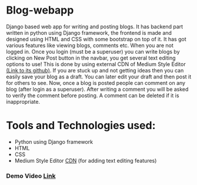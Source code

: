 # Blog-webapp
Django based web app for writing and posting blogs.
It has backend part written in python using Django framework, the frontend is made and designed using HTML and CSS with some bootstrap on top of it. 
It has got various features like viewing blogs, comments etc. When you are not logged in. 
Once you login (must be a superuser) you can write blogs by clicking on New Post button in the navbar, you get several text editing options to use! 
This is done by using external CDN of Medium Style Editor [(Link to its github)](https://yabwe.github.io/medium-editor/). 
If you are stuck up and not getting ideas then you can easily save your blog as a draft. 
You can later edit your draft and then post it for others to see. Now, once a blog is posted people can comment on any blog (after login as a superuser). 
After writing a comment you will be asked to verify the comment before posting. A comment can be deleted if it is inappropriate.

# Tools and Technologies used:
* Python using Django framework
* HTML
* CSS
* Medium Style Editor [CDN](https://yabwe.github.io/medium-editor/) (for adding text editing features)

### Demo Video [Link](https://youtu.be/UzuzR-woME8)
